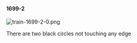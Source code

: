#### 1699-2
![train-1699-2-0.png](https://github.com/lil-lab/nlvr/raw/master/nlvr/train/images/42/train-1699-2-0.png "train-1699-2-0.png")

There are two black circles not touching any edge